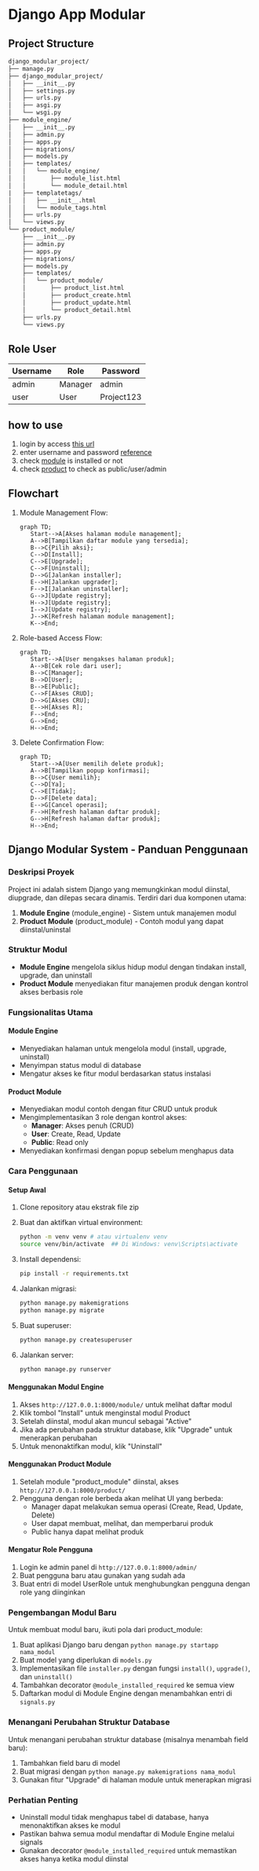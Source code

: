 # Django App Modular

## Project Structure

```txt
django_modular_project/
├── manage.py
├── django_modular_project/
│   ├── __init__.py
│   ├── settings.py
│   ├── urls.py
│   ├── asgi.py
│   └── wsgi.py
├── module_engine/
│   ├── __init__.py
│   ├── admin.py
│   ├── apps.py
│   ├── migrations/
│   ├── models.py
│   ├── templates/
│   │   └── module_engine/
│   │       ├── module_list.html
│   │       └── module_detail.html
|   ├── templatetags/
│   │   ├── __init__.html
│   │   └── module_tags.html
│   ├── urls.py
│   └── views.py
└── product_module/
    ├── __init__.py
    ├── admin.py
    ├── apps.py
    ├── migrations/
    ├── models.py
    ├── templates/
    │   └── product_module/
    │       ├── product_list.html
    │       ├── product_create.html
    │       ├── product_update.html
    │       └── product_detail.html
    ├── urls.py
    └── views.py
```

## Role User

| Username | Role    | Password  |
|----------|---------|-----------|
| admin    | Manager | admin     |
| user     | User    | Project123|

## how to use

1. login by access [this url](https://django-app-modular.vercel.app/admin/)
2. enter username and password [reference](#role-user)
3. check [module](https://django-app-modular.vercel.app/) is installed or not
4. check [product](https://django-app-modular.vercel.app/product/) to check as public/user/admin

## Flowchart

1. Module Management Flow:

   ```mermaid
   graph TD;
      Start-->A[Akses halaman module management];
      A-->B[Tampilkan daftar module yang tersedia];
      B-->C{Pilih aksi};
      C-->D[Install];
      C-->E[Upgrade];
      C-->F[Uninstall];
      D-->G[Jalankan installer];
      E-->H[Jalankan upgrader];
      F-->I[Jalankan uninstaller];
      G-->J[Update registry];
      H-->J[Update registry];
      I-->J[Update registry];
      J-->K[Refresh halaman module management];
      K-->End;
   ```

2. Role-based Access Flow:

   ```mermaid
   graph TD;
      Start-->A[User mengakses halaman produk];
      A-->B[Cek role dari user];
      B-->C[Manager];
      B-->D[User];
      B-->E[Public];
      C-->F[Akses CRUD];
      D-->G[Akses CRU];
      E-->H[Akses R];
      F-->End;
      G-->End;
      H-->End;
   ```

3. Delete Confirmation Flow:

   ```mermaid
   graph TD;
      Start-->A[User memilih delete produk];
      A-->B[Tampilkan popup konfirmasi];
      B-->C{User memilih};
      C-->D[Ya];
      C-->E[Tidak];
      D-->F[Delete data];
      E-->G[Cancel operasi];
      F-->H[Refresh halaman daftar produk];
      G-->H[Refresh halaman daftar produk];
      H-->End;
   ```

## Django Modular System - Panduan Penggunaan

### Deskripsi Proyek

Project ini adalah sistem Django yang memungkinkan modul diinstal, diupgrade, dan dilepas secara dinamis. Terdiri dari dua komponen utama:

1. **Module Engine** (module_engine) - Sistem untuk manajemen modul
2. **Product Module** (product_module) - Contoh modul yang dapat diinstal/uninstal

### Struktur Modul

- **Module Engine** mengelola siklus hidup modul dengan tindakan install, upgrade, dan uninstall
- **Product Module** menyediakan fitur manajemen produk dengan kontrol akses berbasis role

### Fungsionalitas Utama

#### Module Engine

- Menyediakan halaman untuk mengelola modul (install, upgrade, uninstall)
- Menyimpan status modul di database
- Mengatur akses ke fitur modul berdasarkan status instalasi

#### Product Module

- Menyediakan modul contoh dengan fitur CRUD untuk produk
- Mengimplementasikan 3 role dengan kontrol akses:
  - **Manager**: Akses penuh (CRUD)
  - **User**: Create, Read, Update
  - **Public**: Read only
- Menyediakan konfirmasi dengan popup sebelum menghapus data

### Cara Penggunaan

#### Setup Awal

1. Clone repository atau ekstrak file zip
2. Buat dan aktifkan virtual environment:

   ```bash
   python -m venv venv # atau virtualenv venv
   source venv/bin/activate  ## Di Windows: venv\Scripts\activate
   ```

3. Install dependensi:

   ```bash
   pip install -r requirements.txt
   ```

4. Jalankan migrasi:

   ```bash
   python manage.py makemigrations
   python manage.py migrate
   ```

5. Buat superuser:

   ```bash
   python manage.py createsuperuser
   ```

6. Jalankan server:

   ```bash
   python manage.py runserver
   ```

#### Menggunakan Modul Engine

1. Akses `http://127.0.0.1:8000/module/` untuk melihat daftar modul
2. Klik tombol "Install" untuk menginstal modul Product
3. Setelah diinstal, modul akan muncul sebagai "Active"
4. Jika ada perubahan pada struktur database, klik "Upgrade" untuk menerapkan perubahan
5. Untuk menonaktifkan modul, klik "Uninstall"

#### Menggunakan Product Module

1. Setelah module "product_module" diinstal, akses `http://127.0.0.1:8000/product/`
2. Pengguna dengan role berbeda akan melihat UI yang berbeda:
   - Manager dapat melakukan semua operasi (Create, Read, Update, Delete)
   - User dapat membuat, melihat, dan memperbarui produk
   - Public hanya dapat melihat produk

#### Mengatur Role Pengguna

1. Login ke admin panel di `http://127.0.0.1:8000/admin/`
2. Buat pengguna baru atau gunakan yang sudah ada
3. Buat entri di model UserRole untuk menghubungkan pengguna dengan role yang diinginkan

### Pengembangan Modul Baru

Untuk membuat modul baru, ikuti pola dari product_module:

1. Buat aplikasi Django baru dengan `python manage.py startapp nama_modul`
2. Buat model yang diperlukan di `models.py`
3. Implementasikan file `installer.py` dengan fungsi `install()`, `upgrade()`, dan `uninstall()`
4. Tambahkan decorator `@module_installed_required` ke semua view
5. Daftarkan modul di Module Engine dengan menambahkan entri di `signals.py`

### Menangani Perubahan Struktur Database

Untuk menangani perubahan struktur database (misalnya menambah field baru):

1. Tambahkan field baru di model
2. Buat migrasi dengan `python manage.py makemigrations nama_modul`
3. Gunakan fitur "Upgrade" di halaman module untuk menerapkan migrasi

### Perhatian Penting

- Uninstall modul tidak menghapus tabel di database, hanya menonaktifkan akses ke modul
- Pastikan bahwa semua modul mendaftar di Module Engine melalui signals
- Gunakan decorator `@module_installed_required` untuk memastikan akses hanya ketika modul diinstal
